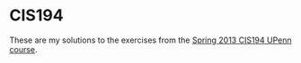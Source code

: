 # CIS194

These are my solutions to the exercises from the [Spring 2013 CIS194 UPenn course](http://www.seas.upenn.edu/~cis194/spring13/lectures.html).
